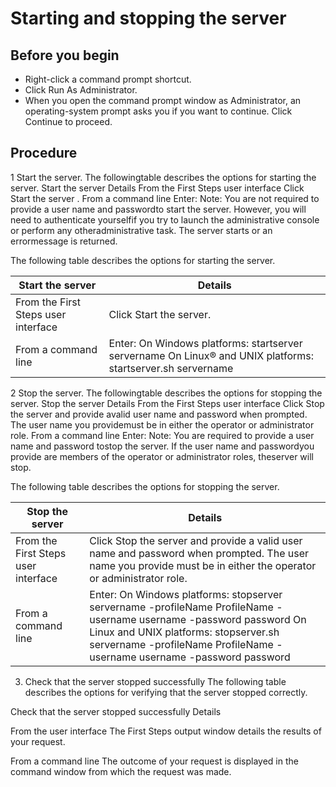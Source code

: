 # Starting and stopping the server

## Before you begin

<!-- image -->

<!-- image -->

- Right-click a command prompt shortcut.
- Click Run As Administrator.
- When you open the command prompt window as Administrator, an operating-system
prompt asks you if you want to continue. Click Continue to
proceed.

## Procedure

1 Start the server. The followingtable describes the options for starting the server. Start the server Details From the First Steps user interface Click Start the server . From a command line Enter: Note: You are not required to provide a user name and passwordto start the server. However, you will need to authenticate yourselfif you try to launch the administrative console or perform any otheradministrative task. The server starts or an errormessage is returned.

The following
table describes the options for starting the server.

| Start the server                    | Details                                                                                                      |
|-------------------------------------|--------------------------------------------------------------------------------------------------------------|
| From the First Steps user interface | Click Start the server.                                                                                      |
| From a command line                 | Enter:  On Windows platforms: startserver servername On Linux® and UNIX platforms: startserver.sh servername |

2 Stop the server. The followingtable describes the options for stopping the server. Stop the server Details From the First Steps user interface Click Stop the server and provide avalid user name and password when prompted. The user name you providemust be in either the operator or administrator role. From a command line Enter: Note: You are required to provide a user name and password tostop the server. If the user name and passwordyou provide are members of the operator or administrator roles, theserver will stop.

The following
table describes the options for stopping the server.

| Stop the server                     | Details                                                                                                                                                                                                                                 |
|-------------------------------------|-----------------------------------------------------------------------------------------------------------------------------------------------------------------------------------------------------------------------------------------|
| From the First Steps user interface | Click Stop the server and provide a valid user name and password when prompted. The user name you provide must be in either the operator or administrator role.                                                                         |
| From a command line                 | Enter:  On Windows platforms: stopserver servername -profileName ProfileName -username username -password password On Linux and UNIX platforms: stopserver.sh servername -profileName ProfileName -username username -password password |

3. Check that the server stopped successfully
The following table describes the options for verifying that
the server stopped correctly.

Check that the server stopped successfully
Details

From the user interface
The First Steps output window details the results of your
request. 

From a command line
The outcome of your request is displayed in the command window
from which the request was made.